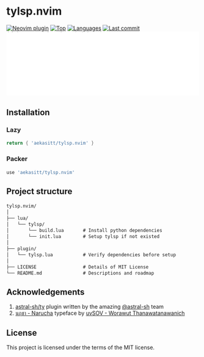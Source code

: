 # tylsp.nvim

[![Neovim plugin](https://img.shields.io/badge/neovim-plugin-57A143?logo=neovim)](https://neovim.io)
[![Top](https://img.shields.io/github/languages/top/aekasitt/tylsp.nvim)](https://github.com/aekasitt/tylsp.nvim)
[![Languages](https://img.shields.io/github/languages/count/aekasitt/tylsp.nvim)](https://github.com/aekasitt/tylsp.nvim)
[![Last commit](https://img.shields.io/github/last-commit/aekasitt/tylsp.nvim/master)](https://github.com/aekasitt/tylsp.nvim)
![Tylsp Banner](static/tylsp-banner.svg)

## Installation

### Lazy

```lua
return { 'aekasitt/tylsp.nvim' }
```

### Packer

```lua
use 'aekasitt/tylsp.nvim'
```


## Project structure

```
tylsp.nvim/
│
├── lua/
│   └── tylsp/
│       └── build.lua       # Install python dependencies
│       └── init.lua        # Setup tylsp if not existed
│
├── plugin/
│   └── tylsp.lua           # Verify dependencies before setup
│
├── LICENSE                 # Details of MIT License
└── README.md               # Descriptions and roadmap
```

## Acknowledgements

1. [astral-sh/ty](https://github.com/astral-sh/ty) plugin written by the amazing [@astral-sh](https://astral.sh) team
1. [นฤชา - Narucha](https://www.f0nt.com/release/sov-narucha) typeface by [uvSOV - Worawut Thanawatanawanich](https://fb.com/worawut.thanawatanawanich)

## License

This project is licensed under the terms of the MIT license.
